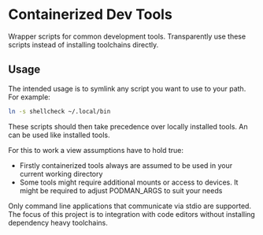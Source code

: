Containerized Dev Tools
=======================

Wrapper scripts for common development tools. Transparently use these scripts instead of installing toolchains directly.


## Usage

The intended usage is to symlink any script you want to use to your path. For example:

``` sh
ln -s shellcheck ~/.local/bin
```

These scripts should then take precedence over locally installed tools. An can be used like installed tools.

For this to work a view assumptions have to hold true:
- Firstly containerized tools always are assumed to be used in your current working directory
- Some tools might require additional mounts or access to devices. It might be required to adjust PODMAN_ARGS to suit your needs

Only command line applications that communicate via stdio are supported. The focus of this project is to integration with code editors without installing dependency heavy toolchains.

